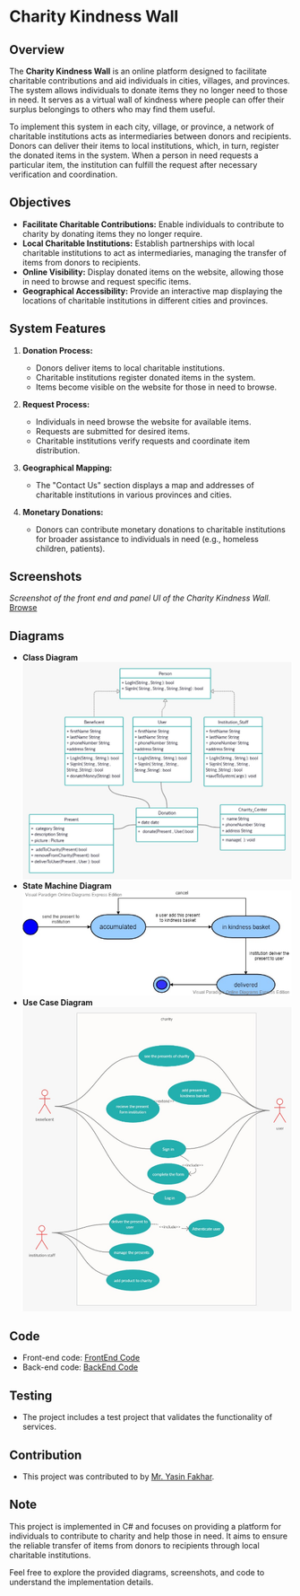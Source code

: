 # Charity Kindness Wall

## Overview
The **Charity Kindness Wall** is an online platform designed to facilitate charitable contributions and aid individuals in cities, villages, and provinces. The system allows individuals to donate items they no longer need to those in need. It serves as a virtual wall of kindness where people can offer their surplus belongings to others who may find them useful.

To implement this system in each city, village, or province, a network of charitable institutions acts as intermediaries between donors and recipients. Donors can deliver their items to local institutions, which, in turn, register the donated items in the system. When a person in need requests a particular item, the institution can fulfill the request after necessary verification and coordination.

## Objectives
- **Facilitate Charitable Contributions:** Enable individuals to contribute to charity by donating items they no longer require.
- **Local Charitable Institutions:** Establish partnerships with local charitable institutions to act as intermediaries, managing the transfer of items from donors to recipients.
- **Online Visibility:** Display donated items on the website, allowing those in need to browse and request specific items.
- **Geographical Accessibility:** Provide an interactive map displaying the locations of charitable institutions in different cities and provinces.

## System Features
1. **Donation Process:**
   - Donors deliver items to local charitable institutions.
   - Charitable institutions register donated items in the system.
   - Items become visible on the website for those in need to browse.

2. **Request Process:**
   - Individuals in need browse the website for available items.
   - Requests are submitted for desired items.
   - Charitable institutions verify requests and coordinate item distribution.

3. **Geographical Mapping:**
   - The "Contact Us" section displays a map and addresses of charitable institutions in various provinces and cities.

4. **Monetary Donations:**
   - Donors can contribute monetary donations to charitable institutions for broader assistance to individuals in need (e.g., homeless children, patients).

## Screenshots
*Screenshot of the front end and panel UI of the Charity Kindness Wall.* <a href="https://github.com/ElliotOne/Bachelor-Projects-Portfolio/tree/main/9.Software-Engineering-Module/OnlineCharity/Screenshots/ui">Browse</a>

## Diagrams
- **Class Diagram**<img src="https://github.com/ElliotOne/Bachelor-Projects-Portfolio/blob/main/9.Software-Engineering-Module/OnlineCharity/Screenshots/digrams/class%20diagram.jpeg" />
- **State Machine Diagram**<img src="https://github.com/ElliotOne/Bachelor-Projects-Portfolio/blob/main/9.Software-Engineering-Module/OnlineCharity/Screenshots/digrams/state-machine-diagram.jpeg" />
- **Use Case Diagram**<img src="https://github.com/ElliotOne/Bachelor-Projects-Portfolio/blob/main/9.Software-Engineering-Module/OnlineCharity/Screenshots/digrams/use%20case%20diagram.jpeg" />

## Code
- Front-end code: <a href="https://github.com/ElliotOne/Bachelor-Projects-Portfolio/tree/main/9.Software-Engineering-Module/OnlineCharity/src/frontend">FrontEnd Code</a>
- Back-end code: <a href="https://github.com/ElliotOne/Bachelor-Projects-Portfolio/tree/main/9.Software-Engineering-Module/OnlineCharity/src/backend">BackEnd Code</a>

## Testing
- The project includes a test project that validates the functionality of services.

## Contribution
- This project was contributed to by [Mr. Yasin Fakhar](https://github.com/yasinfakhar).

## Note
This project is implemented in C# and focuses on providing a platform for individuals to contribute to charity and help those in need. It aims to ensure the reliable transfer of items from donors to recipients through local charitable institutions.

Feel free to explore the provided diagrams, screenshots, and code to understand the implementation details.
